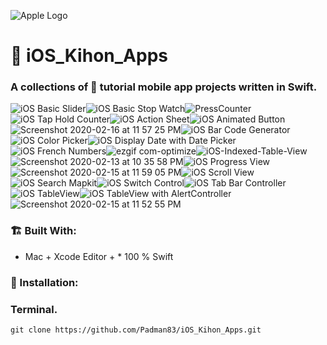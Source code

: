 ![Apple Logo](https://user-images.githubusercontent.com/45048950/73131198-bca1e580-4041-11ea-8f8d-ebfd844f0e64.png)

# 📲 iOS_Kihon_Apps 

### A collections of  tutorial mobile app projects written in Swift.

![iOS Basic Slider](https://user-images.githubusercontent.com/45048950/74608847-78c16e00-511f-11ea-923e-814464a5c4aa.gif)![iOS Basic Stop Watch](https://user-images.githubusercontent.com/45048950/74952604-74f15c80-543b-11ea-8946-fbcbd8cbde78.gif)![PressCounter](https://user-images.githubusercontent.com/45048950/74591290-af30b780-5051-11ea-93de-7d8b997667b5.gif)![iOS Tap   Hold Counter](https://user-images.githubusercontent.com/45048950/74591404-ae4c5580-5052-11ea-8104-590e62f08de0.gif)![iOS Action Sheet](https://user-images.githubusercontent.com/45048950/74759582-f3bb8d80-52b3-11ea-8dc7-43e4433c7fc5.gif)![iOS Animated Button](https://user-images.githubusercontent.com/45048950/77666890-7d016680-6fbc-11ea-93f8-66ffa8af0dfe.gif)![Screenshot 2020-02-16 at 11 57 25 PM](https://user-images.githubusercontent.com/45048950/74608013-a0610800-5118-11ea-819e-7d9b63ca3fdf.png)![iOS Bar Code Generator](https://user-images.githubusercontent.com/45048950/77667549-52fc7400-6fbd-11ea-8cf5-21110970a871.gif)![iOS Color Picker](https://user-images.githubusercontent.com/45048950/74106615-61283980-4ba3-11ea-969c-9f1923bee626.gif)![iOS Display Date with Date Picker](https://user-images.githubusercontent.com/45048950/75630904-7552da00-5c29-11ea-8d02-f42ea6185a76.gif)![iOS French Numbers](https://user-images.githubusercontent.com/45048950/74254395-5d272380-4d2b-11ea-9154-9c97e7377a8f.gif)![ezgif com-optimize](https://user-images.githubusercontent.com/45048950/74454846-7234bb80-4ebf-11ea-9b98-e26f7c639337.gif)![iOS-Indexed-Table-View](https://user-images.githubusercontent.com/45048950/75095471-00035b80-55d0-11ea-92fd-7c9f0fe6528f.gif)![Screenshot 2020-02-13 at 10 35 58 PM](https://user-images.githubusercontent.com/45048950/74445463-65a96680-4eb1-11ea-8e73-34f6a3b80c1b.png)![iOS Progress View](https://user-images.githubusercontent.com/45048950/74955442-a0764600-543f-11ea-962c-14503683cf0b.gif)![Screenshot 2020-02-15 at 11 59 05 PM](https://user-images.githubusercontent.com/45048950/74591028-30d31600-504f-11ea-8a5e-bc6eb926c123.png)![iOS Scroll View](https://user-images.githubusercontent.com/45048950/74952813-c13c9c80-543b-11ea-908c-55812cd84247.gif)![iOS Search Mapkit](https://user-images.githubusercontent.com/45048950/75435546-24738500-598e-11ea-87c7-9fb884c6aec6.gif)![iOS Switch Control](https://user-images.githubusercontent.com/45048950/74455782-d3a95a00-4ec0-11ea-9d2a-bcd1991b5a04.gif)![iOS Tab Bar Controller](https://user-images.githubusercontent.com/45048950/77451462-ab9e0680-6e2f-11ea-8bb6-8014e17a7678.gif)![iOS TableView](https://user-images.githubusercontent.com/45048950/74168198-5386b880-4c64-11ea-8687-7be9f04818f0.gif)![iOS TableView with AlertController](https://user-images.githubusercontent.com/45048950/75095266-0264b600-55ce-11ea-9eed-1bed0ca817e1.gif)![Screenshot 2020-02-15 at 11 52 55 PM](https://user-images.githubusercontent.com/45048950/74590968-865af300-504e-11ea-85ac-81f11a4b689c.png)

### 🏗️ Built With:

* Mac + Xcode Editor + * 100 % Swift

### 🔨 Installation: 

### Terminal.

```
git clone https://github.com/Padman83/iOS_Kihon_Apps.git

```

